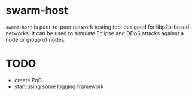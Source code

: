 # swarm-host

`swarm-host` is peer-to-peer network testing tool designed for libp2p-based networks. It can be used to simulate Eclipse and DDoS attacks against a node or group of nodes.

# TODO

- create PoC
- start using some logging framework
